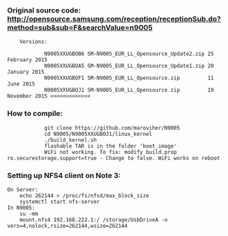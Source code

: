 ### Original source code: http://opensource.samsung.com/reception/receptionSub.do?method=sub&sub=F&searchValue=n9005
		Versions:

				N9005XXUGBOB6 SM-N9005_EUR_LL_Opensource_Update2.zip 25 February 2015
				N9005XXUGBOA5 SM-N9005_EUR_LL_Opensource_Update1.zip 20 January 2015
				N9005XXUGBOF1 SM-N9005_EUR_LL_Opensource.zip         11 June 2015
				N9005XXUGBOJ1 SM-N9005_EUR_LL_Opensource.zip         19 November 2015 <<<<<<<<<<<<<
				
### How to compile:
				git clone https://github.com/maroviher/N9005
				cd N9005/N9005XXUGBOJ1/linux_kernel
				./build_kernel.sh
				flashable TAR is in the folder 'boot_image'
				WiFi not working. To fix: modify build.prop ro.securestorage.support=true - Change to false. WiFi works on reboot

### Setting up NFS4 client on Note 3:
	On Server:
		echo 262144 > /proc/fs/nfsd/max_block_size
		systemctl start nfs-server
	In N9005:
		su -mm
		mount.nfs4 192.168.222.1:/ /storage/UsbDriveA -o vers=4,nolock,rsize=262144,wsize=262144
